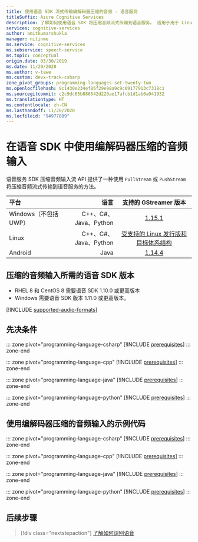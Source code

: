 ```yaml
---
title: 使用语音 SDK 流式传输编解码器压缩的音频 - 语音服务
titleSuffix: Azure Cognitive Services
description: 了解如何使用语音 SDK 将压缩音频流式传输到语音服务。 适用于用于 Linux 的 C++、C# 和 Java，Android 中的 Java 和 iOS 中的 Objective-C。
services: cognitive-services
author: amitkumarshukla
manager: nitinme
ms.service: cognitive-services
ms.subservice: speech-service
ms.topic: conceptual
origin.date: 03/30/2019
ms.date: 11/20/2020
ms.author: v-tawe
ms.custom: devx-track-csharp
zone_pivot_groups: programming-languages-set-twenty-two
ms.openlocfilehash: 9c1430e234ef85f29e98a9c9c09177913c7318c1
ms.sourcegitcommit: c2c9dc65b886542d220ae17afcb1d1ab0a941932
ms.translationtype: HT
ms.contentlocale: zh-CN
ms.lasthandoff: 11/20/2020
ms.locfileid: "94977089"
---
```

# <a name="use-codec-compressed-audio-input-with-the-speech-sdk"></a>在语音 SDK 中使用编解码器压缩的音频输入

语音服务 SDK 压缩音频输入流 API 提供了一种使用 `PullStream` 或 `PushStream` 将压缩音频流式传输到语音服务的方法。

平台 | 语言 | 支持的 GStreamer 版本
| :--- | ---: | :---:
Windows（不包括 UWP）  | C++、C#、Java、Python | [1.15.1](https://gstreamer.freedesktop.org/data/pkg/windows/1.15.1/)
Linux  | C++、C#、Java、Python | [受支持的 Linux 发行版和目标体系结构](~/articles/cognitive-services/speech-service/speech-sdk.md)
Android  | Java | [1.14.4](https://gstreamer.freedesktop.org/data/pkg/android/1.14.4/)

## <a name="speech-sdk-version-required-for-compressed-audio-input"></a>压缩的音频输入所需的语音 SDK 版本
* RHEL 8 和 CentOS 8 需要语音 SDK 1.10.0 或更高版本
* Windows 需要语音 SDK 版本 1.11.0 或更高版本。

[!INCLUDE [supported-audio-formats](includes/supported-audio-formats.md)]

## <a name="prerequisites"></a>先决条件

::: zone pivot="programming-language-csharp"
[!INCLUDE [prerequisites](includes/how-to/compressed-audio-input/csharp/prerequisites.md)]
::: zone-end

::: zone pivot="programming-language-cpp"
[!INCLUDE [prerequisites](includes/how-to/compressed-audio-input/cpp/prerequisites.md)]
::: zone-end

::: zone pivot="programming-language-java"
[!INCLUDE [prerequisites](includes/how-to/compressed-audio-input/java/prerequisites.md)]
::: zone-end

::: zone pivot="programming-language-python"
[!INCLUDE [prerequisites](includes/how-to/compressed-audio-input/python/prerequisites.md)]
::: zone-end

## <a name="example-code-using-codec-compressed-audio-input"></a>使用编解码器压缩的音频输入的示例代码

::: zone pivot="programming-language-csharp"
[!INCLUDE [prerequisites](includes/how-to/compressed-audio-input/csharp/examples.md)]
::: zone-end

::: zone pivot="programming-language-cpp"
[!INCLUDE [prerequisites](includes/how-to/compressed-audio-input/cpp/examples.md)]
::: zone-end

::: zone pivot="programming-language-java"
[!INCLUDE [prerequisites](includes/how-to/compressed-audio-input/java/examples.md)]
::: zone-end

::: zone pivot="programming-language-python"
[!INCLUDE [prerequisites](includes/how-to/compressed-audio-input/python/examples.md)]
::: zone-end

## <a name="next-steps"></a>后续步骤

> [!div class="nextstepaction"]
> [了解如何识别语音](quickstarts/speech-to-text-from-microphone.md)
